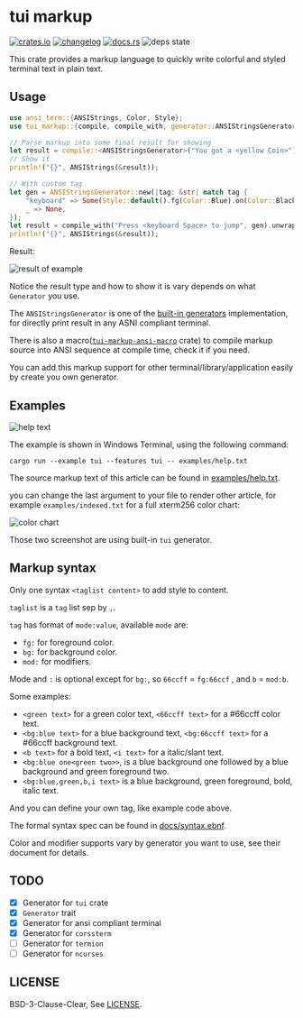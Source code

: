 # tui markup

[![crates.io][badge-crate-version]][crate]
[![changelog][badge-changelog]][changelog]
[![docs.rs][badge-docs-rs]][doc]
![deps state][badge-deps-state]

This crate provides a markup language to quickly write colorful and styled terminal text in plain text.

## Usage

```rust
use ansi_term::{ANSIStrings, Color, Style};
use tui_markup::{compile, compile_with, generator::ANSIStringsGenerator};

// Parse markup into some final result for showing
let result = compile::<ANSIStringsGenerator>("You got a <yellow Coin>").unwrap();
// Show it
println!("{}", ANSIStrings(&result));

// With custom tag
let gen = ANSIStringsGenerator::new(|tag: &str| match tag {
    "keyboard" => Some(Style::default().fg(Color::Blue).on(Color::Black).bold()),
    _ => None,
});
let result = compile_with("Press <keyboard Space> to jump", gen).unwrap();
println!("{}", ANSIStrings(&result));
```

Result:

![result of example][usage-screenshot]

Notice the result type and how to show it is vary depends on what `Generator` you use.

The `ANSIStringsGenerator` is one of the [built-in generators][doc-builtin-gens] implementation, for directly print result
in any ASNI compliant terminal.

There is also a macro([`tui-markup-ansi-macro`] crate) to compile markup source into ANSI sequence at compile time, check it if you need.

You can add this markup support for other terminal/library/application easily by create you own generator.

## Examples

![help text][help-text-screenshot]

The example is shown in Windows Terminal, using the following command:

`cargo run --example tui --features tui -- examples/help.txt`

The source markup text of this article can be found in [examples/help.txt].

you can change the last argument to your file to render other article, for example `examples/indexed.txt` for a full xterm256 color chart:

![color chart][indexed-screenshot]

Those two screenshot are using built-in `tui` generator.

## Markup syntax

Only one syntax `<taglist content>` to add style to content.

`taglist` is a `tag` list sep by `,`.

`tag` has format of `mode:value`, available `mode` are:

- `fg:` for foreground color.
- `bg:` for background color.
- `mod:` for modifiers.

Mode and `:` is optional except for `bg:`, so `66ccff` = `fg:66ccf` , and `b` = `mod:b`.

Some examples:

- `<green text>` for a green color text, `<66ccff text>` for a #66ccff color text.
- `<bg:blue text>` for a blue background text, `<bg:66ccff text>` for a #66ccff background text.
- `<b text>` for a bold text, `<i text>` for a italic/slant text.
- `<bg:blue one<green two>>`, is a blue background one followed by a blue background and green foreground two.
- `<bg:blue,green,b,i text>` is a blue background, green foreground, bold, italic text.

And you can define your own tag, like example code above.

The formal syntax spec can be found in [docs/syntax.ebnf].

Color and modifier supports vary by generator you want to use, see their document for details.

## TODO

- [x] Generator for `tui` crate
- [x] `Generator` trait
- [x] Generator for ansi compliant terminal
- [x] Generator for `corssterm`
- [ ] Generator for `termion`
- [ ] Generator for `ncurses`

## LICENSE

BSD-3-Clause-Clear, See [LICENSE].

[badge-crate-version]: https://img.shields.io/crates/v/tui-markup?style=for-the-badge
[badge-changelog]: https://img.shields.io/badge/-CHANGELOG-brightgreen?style=for-the-badge
[badge-docs-rs]: https://img.shields.io/docsrs/tui-markup?style=for-the-badge
[badge-deps-state]: https://img.shields.io/librariesio/release/cargo/tui-markup?style=for-the-badge

[crate]: https://crates.io/crates/tui-markup
[doc]: https://docs.rs/tui-markup/latest
[changelog]: https://github.com/7sDream/tui-markup/blob/master/CHANGELOG.md

[`tui-markup-ansi-macro`]: https://github.com/7sDream/tui-markup-ansi-macro

[usage-screenshot]: https://rikka.7sdre.am/files/79f88353-e689-49f6-a0fc-e8f9e373445f.png
[help-text-screenshot]: https://rikka.7sdre.am/files/ee68d36d-b1e7-4575-bb13-e37ba7ead044.png
[indexed-screenshot]: https://rikka.7sdre.am/files/788ef47c-2a8a-4667-b9b7-8f2b1b78e083.png
[doc-builtin-gens]: https://docs.rs/tui-markup/latest/tui_markup/index.html#builtin-generators
[examples/help.txt]: https://github.com/7sDream/tui-markup/blob/master/examples/help.txt
[docs/syntax.ebnf]: https://github.com/7sDream/tui-markup/blob/master/docs/syntax.ebnf
[LICENSE]: https://github.com/7sDream/tui-markup/blob/master/LICENSE
